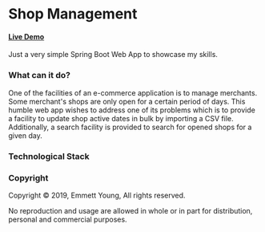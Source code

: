 Shop Management
========================
#### [Live Demo](http://li118-165.members.linode.com:8080)

Just a very simple Spring Boot Web App to showcase my skills.


### What can it do?

One of the facilities of an e-commerce application is to manage merchants. Some merchant's shops are only open
for a certain period of days. This humble web app wishes to address one of its problems which is to
provide a facility to update shop active dates in bulk by importing a CSV file. Additionally, a search facility
is provided to search for opened shops for a given day.

### Technological Stack


### Copyright
Copyright © 2019, Emmett Young, All rights reserved.

No reproduction and usage are allowed in whole or in part for distribution, personal and commercial purposes.